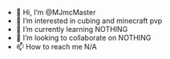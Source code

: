- 👋 Hi, I’m @MJmcMaster
- 👀 I’m interested in cubing and minecraft pvp
- 🌱 I’m currently learning NOTHING
- 💞️ I’m looking to collaborate on NOTHING
- 📫 How to reach me N/A
